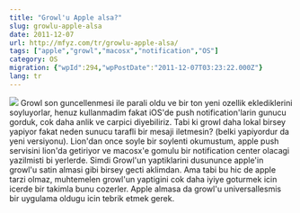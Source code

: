 ```yaml
---
title: "Growl'u Apple alsa?"
slug: growlu-apple-alsa
date: 2011-12-07
url: http://mfyz.com/tr/growlu-apple-alsa/
tags: ["apple","growl","macosx","notification","OS"]
category: OS
migration: {"wpId":294,"wpPostDate":"2011-12-07T03:23:22.000Z"}
lang: tr
---
```


![](/images/archive/tr/2011/12/growl.jpg) Growl son guncellenmesi ile parali oldu ve bir ton yeni ozellik eklediklerini soyluyorlar, henuz kullanmadim fakat iOS'de push notification'larin gunucu gorduk, cok daha anlik ve carpici diyebiliriz. Tabi ki growl daha lokal birsey yapiyor fakat neden sunucu tarafli bir mesaji iletmesin? (belki yapiyordur da yeni versiyonu). Lion'dan once soyle bir soylenti okumustum, apple push servisini lion'da getiriyor ve macosx'e gomulu bir notification center olacagi yazilmisti bi yerlerde. Simdi Growl'un yaptiklarini dusununce apple'in growl'u satin almasi gibi birsey gecti aklimdan. Ama tabi bu hic de apple tarzi olmaz, muhtemelen growl'un yaptigini cok daha iyiye goturmek icin icerde bir takimla bunu cozerler. Apple almasa da growl'u universallesmis bir uygulama oldugu icin tebrik etmek gerek.